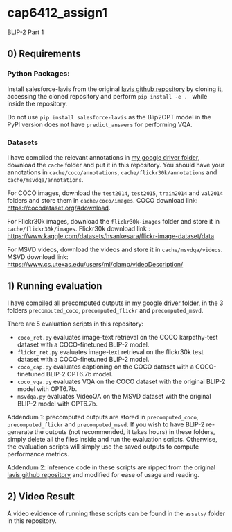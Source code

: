 # cap6412_assign1
BLIP-2 Part 1

## 0) Requirements

### Python Packages:

Install salesforce-lavis from the original [lavis github repository](https://github.com/salesforce/LAVIS) by cloning it, accessing the cloned repository and perform `pip install -e . ` while inside the repository.

Do not use `pip install salesforce-lavis` as the Blip2OPT model in the PyPI version does not have `predict_answers` for performing VQA.

### Datasets
I have compiled the relevant annotations in [my google driver folder](https://drive.google.com/drive/folders/1lqkK8N5fs0ytKnMetfVOs0v-3tMgESga?usp=sharing), download the `cache` folder and put it in this repository. You should have your annotations in `cache/coco/annotations`, `cache/flickr30k/annotations` and `cache/msvdqa/annotations`.

For COCO images, download the `test2014`, `test2015`, `train2014` and `val2014` folders and store them in `cache/coco/images`. COCO download link: https://cocodataset.org/#download.

For Flickr30k images, download the `flickr30k-images` folder and store it in `cache/flickr30k/images`. Flickr30k download link : https://www.kaggle.com/datasets/hsankesara/flickr-image-dataset/data

For MSVD videos, download the videos and store it in `cache/msvdqa/videos`. MSVD download link: https://www.cs.utexas.edu/users/ml/clamp/videoDescription/

## 1) Running evaluation
I have compiled all precomputed outputs in [my google driver folder](https://drive.google.com/drive/folders/1lqkK8N5fs0ytKnMetfVOs0v-3tMgESga?usp=sharing), in the 3 folders `precomputed_coco`, `precomputed_flickr` and `precomputed_msvd`. 

There are 5 evaluation scripts in this repository:

- `coco_ret.py` evaluates image-text retrieval on the COCO karpathy-test dataset with a COCO-finetuned BLIP-2 model.
- `flickr_ret.py` evaluates image-text retrieval on the flickr30k test dataset with a COCO-finetuned BLIP-2 model.
- `coco_cap.py` evaluates captioning on the COCO dataset with a COCO-finetuned BLIP-2 OPT6.7b model.
- `coco_vqa.py` evaluates VQA on the COCO dataset with the original BLIP-2 model with OPT6.7b.
- `msvdqa.py` evaluates VideoQA on the MSVD dataset with the original BLIP-2 model with OPT6.7b.

Addendum 1: precomputed outputs are stored in `precomputed_coco`, `precomputed_flickr` and `precomputed_msvd`. If you wish to have BLIP-2 re-generate the outputs (not recommended, it takes hours) in these folders, simply delete all the files inside and run the evaluation scripts. Otherwise, the evaluation scripts will simply use the saved outputs to compute performance metrics.

Addendum 2: inference code in these scripts are ripped from the original [lavis github repository](hhttps://github.com/salesforce/LAVIS) and modified for ease of usage and reading.

## 2) Video Result
A video evidence of running these scripts can be found in the `assets/` folder in this repository.
